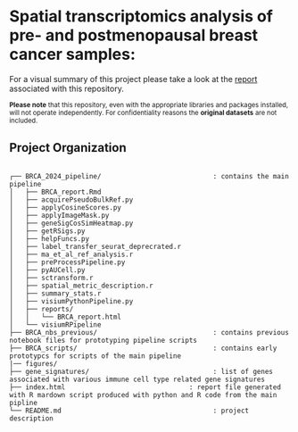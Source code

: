# Spatial transcriptomics analysis of pre- and postmenopausal breast cancer samples:

For a visual summary of this project please take a look at the [report](https://sean-otoole.github.io/BRCA_2024/) associated with this repository.

<sub>**Please note** that this repository, even with the appropriate libraries and packages installed, will not operate independently. For confidentiality reasons the **original datasets** are not included.
<br>

## Project Organization
```

┌── BRCA_2024_pipeline/                            : contains the main pipeline
│   ├── BRCA_report.Rmd
│   ├── acquirePseudoBulkRef.py
│   ├── applyCosineScores.py
│   ├── applyImageMask.py
│   ├── geneSigCosSimHeatmap.py
│   ├── getRSigs.py
│   ├── helpFuncs.py
│   ├── label_transfer_seurat_deprecrated.r
│   ├── ma_et_al_ref_analysis.r
│   ├── preProcessPipeline.py
│   ├── pyAUCell.py
│   ├── sctransform.r
│   ├── spatial_metric_description.r
│   ├── summary_stats.r
│   ├── visiumPythonPipeline.py
│   ├── reports/
│   │   └── BRCA_report.html
│   └── visiumRPipeline
├── BRCA_nbs_previous/                             : contains previous notebook files for prototyping pipeline scripts
├── BRCA_scripts/                                  : contains early prototypcs for scripts of the main pipeline                        
|── figures/
├── gene_signatures/                               : list of genes associated with various immune cell type related gene signatures
├── index.html                               : report file generated with R mardown script produced with python and R code from the main pipline
└── README.md                                      : project description

```

<br>
